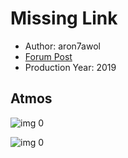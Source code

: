 # Missing Link

* Author: aron7awol
* [Forum Post](https://www.avsforum.com/threads/bass-eq-for-filtered-movies.2995212/post-58322708)
* Production Year: 2019

## Atmos

![img 0](https://i.imgur.com/mfaQCWz.jpg)

![img 0](https://i.imgur.com/GM6nlaN.jpg)

